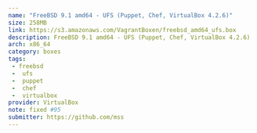 ```yaml
---
name: "FreeBSD 9.1 amd64 - UFS (Puppet, Chef, VirtualBox 4.2.6)"
size: 258MB
link: https://s3.amazonaws.com/VagrantBoxen/freebsd_amd64_ufs.box
description: FreeBSD 9.1 amd64 - UFS (Puppet, Chef, VirtualBox 4.2.6)
arch: x86_64
category: boxes
tags:
 - freebsd
 -  ufs
 -  puppet
 -  chef
 -  virtualbox
provider: VirtualBox
note: fixed #95
submitter: https://github.com/mss
---
```

